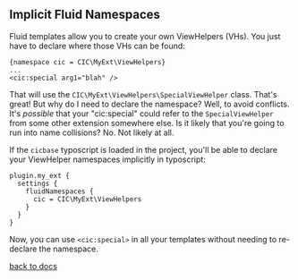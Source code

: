 ## Implicit Fluid Namespaces

Fluid templates allow you to create your own ViewHelpers (VHs). You just have to declare where those VHs can be found:

```
{namespace cic = CIC\MyExt\ViewHelpers}
...
<cic:special arg1="blah" />
```

That will use the `CIC\MyExt\ViewHelpers\SpecialViewHelper` class. That's great! But why do I need to declare the namespace? Well, to avoid conflicts. It's _possible_ that your "cic:special" could refer to the `SpecialViewHelper` from some other extension somewhere else. Is it likely that you're going to run into name collisions? No. Not likely at all.

If the `cicbase` typoscript is loaded in the project, you'll be able to declare your ViewHelper namespaces implicitly in typoscript:

```
plugin.my_ext {
  settings {
    fluidNamespaces {
      cic = CIC\MyExt\ViewHelpers
    }
  }
}
```

Now, you can use `<cic:special>` in all your templates without needing to re-declare the namespace.

[back to docs](.)